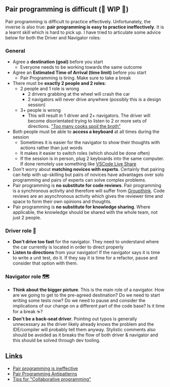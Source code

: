 ## Pair programming is difficult (🚧 WIP 🚧)
Pair programming is difficult to practice effectively. Unfortunately, the inverse is also true: **pair programming is easy to practice ineffectively**. It is a learnt skill which is hard to pick up. I have tried to articulate some advice below for both the Driver and Navigator roles:
### General 
- Agree a **destination (goal)** before you start 
	- Everyone needs to be working towards the same outcome
- Agree an **Estimated Time of Arrival (time limit)** before you start
	- Pair Programming is tiring. Make sure to take a break
- There must be **exactly 2 people and 2 roles**: 
	- 2 people and 1 role is wrong
		- 2 drivers grabbing at the wheel will crash the car 
		- 2 navigators will never drive anywhere (possibly this is a design session)
	- 3+ people is wrong
		- This will result in 1 driver and 2+ navigators. The driver will become disorientated trying to listen to 2 or more sets of directions. ["Too many cooks spoil the broth"](https://en.wiktionary.org/wiki/too_many_cooks_spoil_the_broth)
- Both people must be able to **access a keyboard** at all times during the session
	- Sometimes it is easier for the navigator to show their thoughts with actions rather than just words
	- It makes it easier to switch roles (which should be done often)
	- If the session is in person, plug 2 keyboards into the same computer. If done remotely use something like [VSCode Live Share](https://code.visualstudio.com/learn/collaboration/live-share)
- Don't worry about **matching novices with experts**. Certainly that pairing can help with up-skilling but pairs of novices have advantages over solo programming and pairs of experts can solve complex problems.
- Pair programming is **no substitute for code reviews**. Pair programming is a synchronous activity and therefore will suffer from [Groupthink](https://en.wikipedia.org/wiki/Groupthink). Code reviews are an asynchronous activity which gives the reviewer time and space to form their own opinions and thoughts.
- Pair programming is **no substitute for knowledge sharing**. Where applicable, the knowledge should be shared with the whole team, not just 2 people.
### Driver role 🚗 
- **Don't drive too fast** for the navigator. They need to understand where the car currently is located in order to direct properly
- **Listen to directions** from your navigator! If the navigator says it is time to write a unit test, do it. If they say it is time for a refactor, pause and consider that option with them.
### Navigator role 🗺 
- **Think about the bigger picture**. This is the main role of a navigator. How are we going to get to the pre-agreed destination? Do we need to start writing some tests now? Do we need to pause and consider the implications of our change on a different part of the code base? Is it time for a break ☕️?
- **Don't be a back-seat driver**. Pointing out typos is generally unnecessary as the driver likely already knows the problem and the IDE/compiler will probably tell them anyway. Stylistic comments also should be avoided as it breaks the flow of both driver & navigator and this should be solved through dev tooling.

## Links
- [Pair programming is ineffective](https://matt-rickard.com/against-pair-programming/)
- [Pair Programming Antipatterns](https://tuple.app/pair-programming-guide/antipatterns)
- [Tips for "Collaborative programming"](https://vtorosyan.github.io/collaborative-programming/)